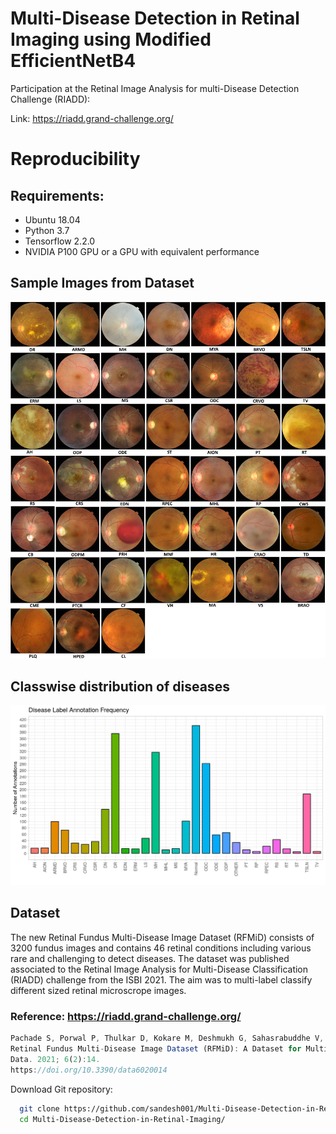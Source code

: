 # Multi-Disease Detection in Retinal Imaging using Modified EfficientNetB4 

Participation at the Retinal Image Analysis for multi-Disease Detection Challenge (RIADD):





Link: https://riadd.grand-challenge.org/

# Reproducibility

## Requirements:

- Ubuntu 18.04
- Python 3.7
- Tensorflow 2.2.0
- NVIDIA P100 GPU or a GPU with equivalent performance 


## Sample Images from Dataset
![Dataset](doc/All_disease_image.png)

## Classwise distribution of diseases
![Dist](doc/label_distribution.png)

## Dataset

The new Retinal Fundus Multi-Disease Image Dataset (RFMiD) consists of 3200 fundus images and contains 46 retinal conditions including various rare and challenging to detect diseases. The dataset was published associated to the Retinal Image Analysis for Multi-Disease Classification (RIADD) challenge from the ISBI 2021. The aim was to multi-label classify different sized retinal microscrope images.

### Reference: https://riadd.grand-challenge.org/

```javascript
Pachade S, Porwal P, Thulkar D, Kokare M, Deshmukh G, Sahasrabuddhe V, Giancardo L, Quellec G, Mériaudeau F.
Retinal Fundus Multi-Disease Image Dataset (RFMiD): A Dataset for Multi-Disease Detection Research.
Data. 2021; 6(2):14.
https://doi.org/10.3390/data6020014
```

Download Git repository:

```bash
  git clone https://github.com/sandesh001/Multi-Disease-Detection-in-Retinal-Imaging.git
  cd Multi-Disease-Detection-in-Retinal-Imaging/
```
